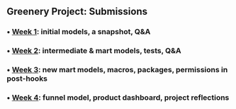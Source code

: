 ## Greenery Project: Submissions

### • [Week 1](https://github.com/pavel-palta/course-dbt/blob/main/greenery/submissions/week1.md): initial models, a snapshot, Q&A
### • [Week 2](https://github.com/pavel-palta/course-dbt/blob/main/greenery/submissions/week2.md): intermediate & mart models, tests, Q&A
### • [Week 3](https://github.com/pavel-palta/course-dbt/blob/main/greenery/submissions/week3.md): new mart models, macros, packages, permissions in post-hooks
### • [Week 4](https://github.com/pavel-palta/course-dbt/blob/main/greenery/submissions/week4.md): funnel model, product dashboard, project reflections
